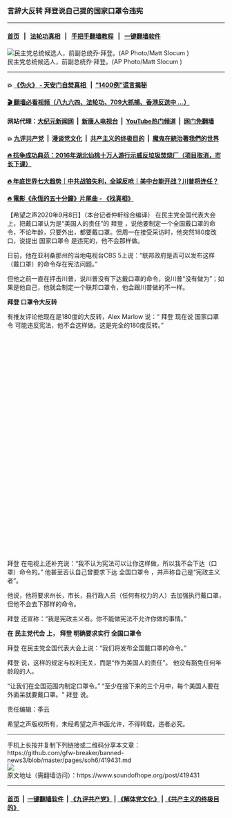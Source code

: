 ### 言辞大反转 拜登说自己提的国家口罩令违宪
------------------------

#### [首页](https://github.com/gfw-breaker/banned-news3/blob/master/README.md) &nbsp;&nbsp;|&nbsp;&nbsp; [法轮功真相](https://github.com/begood0513/basic/blob/master/README.md)  &nbsp;&nbsp;|&nbsp;&nbsp; [手把手翻墙教程](https://github.com/gfw-breaker/guides/wiki)  &nbsp;&nbsp;|&nbsp;&nbsp; [一键翻墙软件](https://github.com/gfw-breaker/nogfw/blob/master/README.md)  



<div><img alt="民主党总统候选人，前副总统乔·拜登。(AP Photo/Matt Slocum )" src="https://img.soundofhope.org/2020-09/1599567992850.jpg"/>
<br/><figcaption class="caption">
 民主党总统候选人，前副总统乔·拜登。(AP Photo/Matt Slocum )
</figcaption></div><hr/>

#### 💥 [《伪火》 - 天安门自焚真相 ](http://141.164.51.119:10000/videos/blog/weihuo.html)&nbsp; |&nbsp; [“1400例”谎言揭秘  ](http://141.164.51.119:10000/videos/blog/jiexi1400.html)

#### [ 🎬  翻墙必看视频（八九六四、法轮功、709大抓捕、香港反送中 ...）](https://github.com/gfw-breaker/links/blob/master/banned.md)

#### 网站代理：[大纪元新闻网](http://167.172.10.89:10080/gb/) &nbsp;|&nbsp; [新唐人电视台](http://167.172.10.89:8808/gb/)  &nbsp;|&nbsp; [YouTube热门频道](http://158.247.203.241/youtube.html) &nbsp;|&nbsp; [网门免翻墙](http://158.247.203.241:11000/show.aspx?name=ogHome)

#### 💥 [九评共产党](http://141.164.51.119:10000/videos/res/jiuping/)&nbsp; |&nbsp; [漫谈党文化](http://141.164.51.119:10000/videos/res/mtdwh/)&nbsp; |&nbsp; [共产主义的终极目的](http://141.164.51.119:10000/videos/res/zjmd/)&nbsp; |&nbsp; [魔鬼在統治著我們的世界](http://141.164.51.119:10000/videos/res/TheSpecter/)  

#### [ 🔥  抗争成功典范：2016年湖北仙桃十万人游行示威反垃圾焚烧厂（项目取消，市长下课）](http://141.164.51.119:10000/videos/news/xiantao.html)

#### [ 🔥  年底世界七大趋势｜中共战狼失利，全球反呛｜美中台能开战？川普将连任？](http://141.164.51.119:10000/videos/news/tanghao02.html)

#### [ 🔥  電影《永恆的五十分鐘》片尾曲 - 《找真相》](http://141.164.51.119:10000/videos/news/../legend/index.html)

<div><div class="Content__Wrapper sc-1bvya0-0 grZQxZ">
 <p class="meta-top">
  <span class="meta">
   【希望之声2020年9月8日】（本台记者仲軒综合编译）
  </span>
  在民主党全国代表大会上，把戴口罩认为是“美国人的责任”的
  <ok href="/term/3365">
   拜登
  </ok>
  ，说他要制定一个全国戴口罩的命令，不论年龄，只要外出，都要戴口罩。但周一在接受采访时，他突然180度改口，说提出
  <ok href="/term/370630">
   国家口罩令
  </ok>
  是违宪的，他不会那样做。
 </p>
 <p>
  日前，他在亚利桑那州的当地电视台CBS 5上说：“联邦政府是否可以发布这样（戴口罩）的命令存在宪法问题。”
 </p>
 <p>
  但他之前一直在抨击川普，说川普没有下达戴口罩的命令，说川普“没有做为”；如果是他自己，他就会制定一个联邦口罩令，他会跟川普做的不一样。
 </p>
 <p>
  <strong>
   <ok href="/term/3365">
    拜登
   </ok>
   口罩令大反转
  </strong>
 </p>
 <p>
  有推友评论他现在是180度的大反转，Alex Marlow 说：“
  <ok href="/term/3365">
   拜登
  </ok>
  现在说
  <ok href="/term/370630">
   国家口罩令
  </ok>
  可能违反宪法，他不会这样做。这是完全的180度反转。”
 </p>
 <div class="soh-embed">
  <div class="soh-embed-inner">
   <div class="iframely-embed" style="max-width: 550px;">
    <div class="iframely-responsive" style="padding-bottom: 100%;">
    </div>
   </div>
  </div>
 </div>
 <p>
  <ok href="/term/3365">
   拜登
  </ok>
  在电视上还补充说：“我不认为宪法可以让你这样做，所以我不会下达（口罩）命令的。” 他甚至否认自己曾要求下达
  <ok href="/term/370627">
   全国口罩令
  </ok>
  ，并声称自己是“宪政主义者”。
 </p>
 <div class="AD_Embed__Wrap-sc-1xslmin-0 igMuqX module desktop">
  <div>
  </div>
 </div>
 <p>
  他说，他将要求州长，市长，县行政人员（任何有权力的人）去加强执行戴口罩，但他不会去下那样的命令。
 </p>
 <p>
  <ok href="/term/3365">
   拜登
  </ok>
  还宣称：“我是宪政主义者。你不能做宪法不允许你做的事情。”
 </p>
 <p>
  <strong>
   在
   <ok href="/term/370633">
    民主党代会
   </ok>
   上，
   <ok href="/term/3365">
    拜登
   </ok>
   明确要求实行
   <ok href="/term/370627">
    全国口罩令
   </ok>
  </strong>
 </p>
 <p>
  <ok href="/term/3365">
   拜登
  </ok>
  在民主党全国代表大会上说：“我们将发布全国戴口罩的命令。”
 </p>
 <p>
  <ok href="/term/3365">
   拜登
  </ok>
  说，这样的规定与权利无关，而是“作为美国人的责任”。 他没有豁免任何年龄段的人。
 </p>
 <p>
  “让我们在全国范围内制定口罩令。” “至少在接下来的三个月中，每个美国人要在外面呆就要戴口罩。"
  <ok href="/term/3365">
   拜登
  </ok>
  说。
 </p>
 <p class="meta-btm">
  责任编辑：季云
 </p>
 <p class="meta-btm">
  希望之声版权所有，未经希望之声书面允许，不得转载，违者必究。
 </p>
</div>
</div>
<hr/>
手机上长按并复制下列链接或二维码分享本文章：<br/>
https://github.com/gfw-breaker/banned-news3/blob/master/pages/soh6/419431.md <br/>
<a href='https://github.com/gfw-breaker/banned-news3/blob/master/pages/soh6/419431.md'><img src='https://github.com/gfw-breaker/banned-news3/blob/master/pages/soh6/419431.md.png'/></a> <br/>
原文地址（需翻墙访问）：https://www.soundofhope.org/post/419431


------------------------
#### [首页](https://github.com/gfw-breaker/banned-news3/blob/master/README.md) &nbsp;|&nbsp; [一键翻墙软件](https://github.com/gfw-breaker/nogfw/blob/master/README.md) &nbsp;| [《九评共产党》](https://github.com/gfw-breaker/9ping.md/blob/master/README.md#九评之一评共产党是什么) | [《解体党文化》](https://github.com/gfw-breaker/jtdwh.md/blob/master/README.md) | [《共产主义的终极目的》](https://github.com/gfw-breaker/gczydzjmd.md/blob/master/README.md)


<img src='http://gfw-breaker.win/banned-news3/pages/soh6/419431.md' width='0px' height='0px'/>